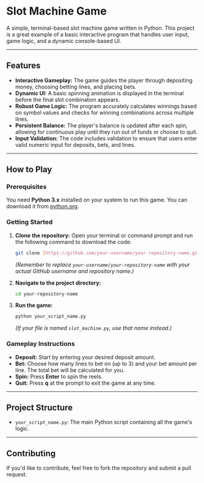 # Slot Machine Game

A simple, terminal-based slot machine game written in Python. This project is a great example of a basic interactive program that handles user input, game logic, and a dynamic console-based UI.

---

## **Features**

* **Interactive Gameplay:** The game guides the player through depositing money, choosing betting lines, and placing bets.
* **Dynamic UI:** A basic spinning animation is displayed in the terminal before the final slot combination appears.
* **Robust Game Logic:** The program accurately calculates winnings based on symbol values and checks for winning combinations across multiple lines.
* **Persistent Balance:** The player's balance is updated after each spin, allowing for continuous play until they run out of funds or choose to quit.
* **Input Validation:** The code includes validation to ensure that users enter valid numeric input for deposits, bets, and lines.

---

## **How to Play**

### **Prerequisites**

You need **Python 3.x** installed on your system to run this game. You can download it from [python.org](https://www.python.org/).

### **Getting Started**

1.  **Clone the repository:** Open your terminal or command prompt and run the following command to download the code:
    ```bash
    git clone [https://github.com/your-username/your-repository-name.git](https://github.com/your-username/your-repository-name.git)
    ```
    *(Remember to replace `your-username/your-repository-name` with your actual GitHub username and repository name.)*

2.  **Navigate to the project directory:**
    ```bash
    cd your-repository-name
    ```

3.  **Run the game:**
    ```bash
    python your_script_name.py
    ```
    *(If your file is named `slot_machine.py`, use that name instead.)*

### **Gameplay Instructions**

* **Deposit:** Start by entering your desired deposit amount.
* **Bet:** Choose how many lines to bet on (up to 3) and your bet amount per line. The total bet will be calculated for you.
* **Spin:** Press **Enter** to spin the reels.
* **Quit:** Press **q** at the prompt to exit the game at any time.

---

## **Project Structure**

* `your_script_name.py`: The main Python script containing all the game's logic.

---

## **Contributing**

If you'd like to contribute, feel free to fork the repository and submit a pull request.

